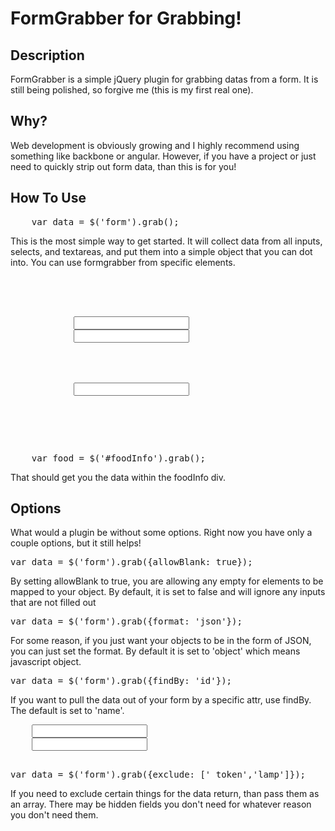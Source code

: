 FormGrabber for Grabbing!
=========================

Description
---------------------

FormGrabber is a simple jQuery plugin for grabbing datas from a form. It is still being polished, so forgive me (this is my first real one). 

Why?
----
Web development is obviously growing and I highly recommend using something like backbone or angular. However, if you have a project or just need to quickly strip out form data, than this is for you!

How To Use
----------
<pre class="prettyprint linenums">
	var data = $('form').grab();
</pre>

This is the most simple way to get started. It will collect data from all inputs, selects, and textareas, and put them into a simple object that you can dot into. You can use formgrabber from specific elements.

<pre class="prettyprint linenums">
	<form>
		<div id="userInfo">
			<input type="text" name="name">
			<input type="text" age="age">
		</div>
		<div id="foodInfo">
			<input type="text" name="food">
		</div>
	</form>
</pre>

<pre class="prettyprint linenums">
	var food = $('#foodInfo').grab();
</pre>

That should get you the data within the foodInfo div. 

Options
-------
What would a plugin be without some options. Right now you have only a couple options, but it still helps!


<pre class="prettyprint  linenums">
var data = $('form').grab({allowBlank: true});
</pre>
By setting allowBlank to true, you are allowing any empty for elements to be mapped to your object. By default, it is set to false and will ignore any inputs that are not filled out

<pre class="prettyprint linenums">
var data = $('form').grab({format: 'json'});
</pre>
For some reason, if you just want your objects to be in the form of JSON, you can just set the format. By default it is set to 'object' which means javascript object.

<pre class="prettyprint linenums">
var data = $('form').grab({findBy: 'id'});
</pre>
If you want to pull the data out of your form by a specific attr, use findBy. The default is set to 'name'.

<pre class="prettyprint linenums">
	<input type="text" name="fish">
	<input type="text" name="lamp">
	<input type="hidden" name="_token">
</pre>
<pre class="prettyprint linenums">
var data = $('form').grab({exclude: ['_token','lamp']});
</pre>
If you need to exclude certain things for the data return, than pass them as an array. There may be hidden fields you don't need for whatever reason you don't need them.